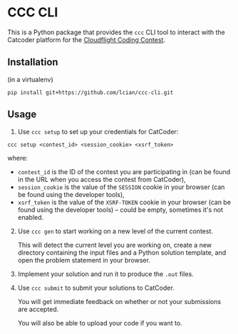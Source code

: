 # CCC CLI

This is a Python package that provides the `ccc` CLI tool to interact with the Catcoder platform for the [Cloudflight Coding Contest](https://register.codingcontest.org/).

## Installation

(in a virtualenv)

```
pip install git+https://github.com/lcian/ccc-cli.git
```

## Usage

1. Use `ccc setup` to set up your credentials for CatCoder:

```
ccc setup <contest_id> <session_cookie> <xsrf_token>
```

where:

- `contest_id` is the ID of the contest you are participating in (can be found in the URL when you access the contest from CatCoder),
- `session_cookie` is the value of the `SESSION` cookie in your browser (can be found using the developer tools),
- `xsrf_token` is the value of the `XSRF-TOKEN` cookie in your browser (can be found using the developer tools) – could be empty, sometimes it's not enabled.

2. Use `ccc gen` to start working on a new level of the current contest.

   This will detect the current level you are working on, create a new directory containing the input files and a Python solution template, and open the problem statement in your browser.

3. Implement your solution and run it to produce the `.out` files.

4. Use `ccc submit` to submit your solutions to CatCoder.

   You will get immediate feedback on whether or not your submissions are accepted.

   You will also be able to upload your code if you want to.
